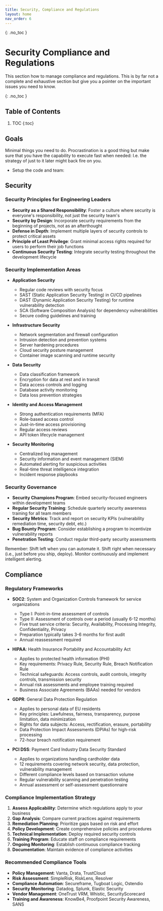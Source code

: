 ```yaml
---
title: Security, Compliance and Regulations
layout: home
nav_order: 6
---
```


{: .no_toc }
# Security Compliance and Regulations

This section how to manage compliance and regulations. This is by far not a complete and exhaustive section but give you a pointer on the important issues you need to know.

{: .no_toc }
## Table of Contents

1. TOC
{:toc}

## Goals

Minimal things you need to do. Procrastination is a good thing but make sure that you have the capability to execute fast when needed: I.e. the strategy of just to it later might back fire on you.

* Setup the code and team:  

## Security

### Security Principles for Engineering Leaders
* **Security as a Shared Responsibility**: Foster a culture where security is everyone's responsibility, not just the security team's
* **Security by Design**: Incorporate security requirements from the beginning of projects, not as an afterthought
* **Defense in Depth**: Implement multiple layers of security controls to protect critical assets
* **Principle of Least Privilege**: Grant minimal access rights required for users to perform their job functions
* **Continuous Security Testing**: Integrate security testing throughout the development lifecycle

### Security Implementation Areas
* **Application Security**
  * Regular code reviews with security focus
  * SAST (Static Application Security Testing) in CI/CD pipelines
  * DAST (Dynamic Application Security Testing) for runtime vulnerability detection
  * SCA (Software Composition Analysis) for dependency vulnerabilities
  * Secure coding guidelines and training

* **Infrastructure Security**
  * Network segmentation and firewall configuration
  * Intrusion detection and prevention systems
  * Server hardening procedures
  * Cloud security posture management
  * Container image scanning and runtime security

* **Data Security**
  * Data classification framework
  * Encryption for data at rest and in transit
  * Data access controls and logging
  * Database activity monitoring
  * Data loss prevention strategies

* **Identity and Access Management**
  * Strong authentication requirements (MFA)
  * Role-based access control
  * Just-in-time access provisioning
  * Regular access reviews
  * API token lifecycle management

* **Security Monitoring**
  * Centralized log management
  * Security information and event management (SIEM)
  * Automated alerting for suspicious activities
  * Real-time threat intelligence integration
  * Incident response playbooks

### Security Governance
* **Security Champions Program**: Embed security-focused engineers within development teams
* **Regular Security Training**: Schedule quarterly security awareness training for all team members
* **Security Metrics**: Track and report on security KPIs (vulnerability remediation time, security debt, etc.)
* **Bug Bounty Program**: Consider establishing a program to incentivize vulnerability reports
* **Penetration Testing**: Conduct regular third-party security assessments

Remember: Shift left when you can automate it.
Shift right when necessary (i.e., just before you ship, deploy).
Monitor continuously and implement intelligent alerting.

## Compliance

### Regulatory Frameworks
* **SOC2**: System and Organization Controls framework for service organizations
  * Type I: Point-in-time assessment of controls
  * Type II: Assessment of controls over a period (usually 6-12 months)
  * Five trust service criteria: Security, Availability, Processing Integrity, Confidentiality, Privacy
  * Preparation typically takes 3-6 months for first audit
  * Annual reassessment required

* **HIPAA**: Health Insurance Portability and Accountability Act
  * Applies to protected health information (PHI)
  * Key requirements: Privacy Rule, Security Rule, Breach Notification Rule
  * Technical safeguards: Access controls, audit controls, integrity controls, transmission security
  * Annual risk assessments and employee training required
  * Business Associate Agreements (BAAs) needed for vendors

* **GDPR**: General Data Protection Regulation
  * Applies to personal data of EU residents
  * Key principles: Lawfulness, fairness, transparency, purpose limitation, data minimization
  * Rights for data subjects: Access, rectification, erasure, portability
  * Data Protection Impact Assessments (DPIAs) for high-risk processing
  * 72-hour breach notification requirement

* **PCI DSS**: Payment Card Industry Data Security Standard
  * Applies to organizations handling cardholder data
  * 12 requirements covering network security, data protection, vulnerability management
  * Different compliance levels based on transaction volume
  * Regular vulnerability scanning and penetration testing
  * Annual assessment or self-assessment questionnaire

### Compliance Implementation Strategy
1. **Assess Applicability**: Determine which regulations apply to your business
2. **Gap Analysis**: Compare current practices against requirements
3. **Remediation Planning**: Prioritize gaps based on risk and effort
4. **Policy Development**: Create comprehensive policies and procedures
5. **Technical Implementation**: Deploy required security controls
6. **Training Program**: Educate staff on compliance requirements
7. **Ongoing Monitoring**: Establish continuous compliance tracking
8. **Documentation**: Maintain evidence of compliance activities

### Recommended Compliance Tools
* **Policy Management**: Vanta, Drata, TrustCloud
* **Risk Assessment**: SimpleRisk, RiskLens, Resolver
* **Compliance Automation**: Secureframe, Tugboat Logic, Ostendio
* **Security Monitoring**: Datadog, Splunk, Elastic Security
* **Vendor Management**: OneTrust VRM, Whistic, SecurityScorecard
* **Training and Awareness**: KnowBe4, Proofpoint Security Awareness, SANS 
